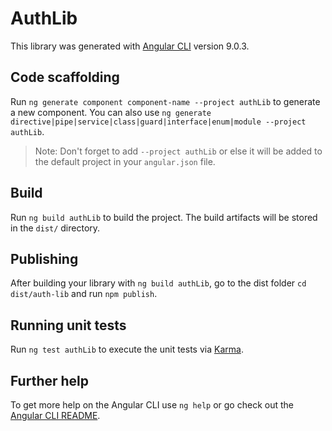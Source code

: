 # AuthLib

This library was generated with [Angular CLI](https://github.com/angular/angular-cli) version 9.0.3.

## Code scaffolding

Run `ng generate component component-name --project authLib` to generate a new component. You can also use `ng generate directive|pipe|service|class|guard|interface|enum|module --project authLib`.
> Note: Don't forget to add `--project authLib` or else it will be added to the default project in your `angular.json` file. 

## Build

Run `ng build authLib` to build the project. The build artifacts will be stored in the `dist/` directory.

## Publishing

After building your library with `ng build authLib`, go to the dist folder `cd dist/auth-lib` and run `npm publish`.

## Running unit tests

Run `ng test authLib` to execute the unit tests via [Karma](https://karma-runner.github.io).

## Further help

To get more help on the Angular CLI use `ng help` or go check out the [Angular CLI README](https://github.com/angular/angular-cli/blob/master/README.md).
